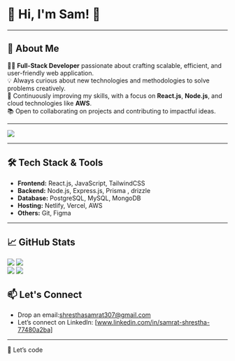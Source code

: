 # 🌟 Hi, I'm Sam! 👋  
---

## 🚀 About Me  

👨‍💻 **Full-Stack Developer** passionate about crafting scalable, efficient, and user-friendly web application.  
💡 Always curious about new technologies and methodologies to solve problems creatively.  
🌱 Continuously improving my skills, with a focus on **React.js**, **Node.js**, and cloud technologies like **AWS**.  
📚 Open to collaborating on projects and contributing to impactful ideas.

---

  ![](http://github-profile-summary-cards.vercel.app/api/cards/profile-details?username=haverwoods&theme=blueberry)

  
   


---
## 🛠️ Tech Stack & Tools  

- **Frontend:** React.js, JavaScript, TailwindCSS  
- **Backend:** Node.js, Express.js, Prisma , drizzle 
- **Database:** PostgreSQL, MySQL, MongoDB  
- **Hosting:** Netlify, Vercel, AWS  
- **Others:** Git, Figma 
---

## 📈 GitHub Stats  

 ![](https://github-readme-stats.vercel.app/api?username=haverwoods&theme=vue-dark&show_icons=true&hide_border=true&count_private=true)
 ![](https://github-readme-streak-stats.herokuapp.com/?user=haverwoods&theme=vue-dark&hide_border=true)
 <br>
 ![](http://github-profile-summary-cards.vercel.app/api/cards/most-commit-language?username=haverwoods&theme=city_lights)
 ![](http://github-profile-summary-cards.vercel.app/api/cards/repos-per-language?username=haverwoods&theme=city_lights)


## 📫 Let's Connect  

- Drop an email:[shresthasamrat307@gmail.com](mailto:shresthasamrat307@gmail.com)  
- Let’s connect on LinkedIn: [www.linkedin.com/in/samrat-shrestha-77480a2ba]  

---

🙌 Let’s code
